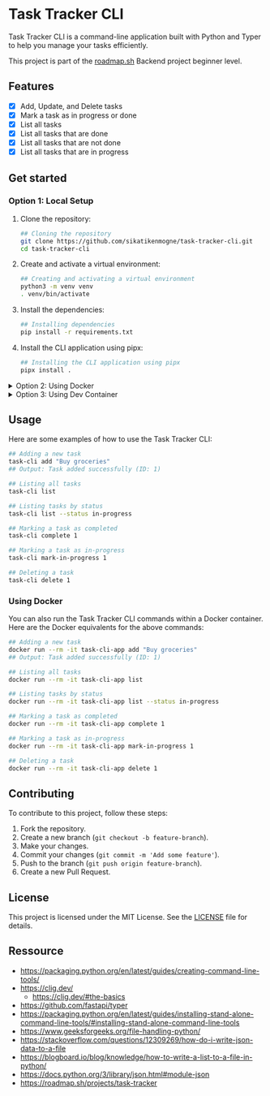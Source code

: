 # Task Tracker CLI

Task Tracker CLI is a command-line application built with Python and Typer to help you manage your tasks efficiently.

This project is part of the [roadmap.sh](https://roadmap.sh/projects/task-tracker) Backend project beginner level.

## Features

- [x] Add, Update, and Delete tasks
- [x] Mark a task as in progress or done
- [x] List all tasks
- [x] List all tasks that are done
- [x] List all tasks that are not done
- [x] List all tasks that are in progress

## Get started

### Option 1: Local Setup

1. Clone the repository:

    ```sh
    ## Cloning the repository
    git clone https://github.com/sikatikenmogne/task-tracker-cli.git
    cd task-tracker-cli
    ```

2. Create and activate a virtual environment:

    ```sh
    ## Creating and activating a virtual environment
    python3 -m venv venv
    . venv/bin/activate
    ```

3. Install the dependencies:

    ```sh
    ## Installing dependencies
    pip install -r requirements.txt
    ```

4. Install the CLI application using pipx:

    ```sh
    ## Installing the CLI application using pipx
    pipx install .
    ```

<details>
<summary>Option 2: Using Docker</summary>

1. Clone the repository:

    ```sh
    ## Cloning the repository
    git clone https://github.com/sikatikenmogne/task-tracker-cli.git
    cd task-tracker-cli
    ```

2. Build the Docker image:

    ```sh
    ## Building the Docker image
    docker build -t task-cli-app .
    ```

3. Run the Docker container:

    ```sh
    ## Running the Docker container
    docker run --rm -it task-cli-app
    ```

You can also run specific commands within the Docker container. For example, to mark a task as in progress:

```sh
## Marking a task as in progress using Docker
docker run --rm -it task-cli-app mark-in-progress 1
```

</details>

<details>
<summary>Option 3: Using Dev Container</summary>

1. Clone the repository:

    ```sh
    ## Cloning the repository
    git clone https://github.com/sikatikenmogne/task-tracker-cli.git
    cd task-tracker-cli
    ```

2. Open the project in Visual Studio Code.

3. When prompted, reopen the project in a dev container.

4. The dev container will automatically build and set up the environment.

You can now run the CLI commands within the dev container terminal. For example:

```sh
## Adding a new task in the dev container
task-cli add "Buy groceries"
## Output: Task added successfully (ID: 1)
```

</details>


## Usage

Here are some examples of how to use the Task Tracker CLI:

```sh
## Adding a new task
task-cli add "Buy groceries"
## Output: Task added successfully (ID: 1)

## Listing all tasks
task-cli list

## Listing tasks by status
task-cli list --status in-progress

## Marking a task as completed
task-cli complete 1

## Marking a task as in-progress
task-cli mark-in-progress 1

## Deleting a task
task-cli delete 1
```

### Using Docker

You can also run the Task Tracker CLI commands within a Docker container. Here are the Docker equivalents for the above commands:

```sh
## Adding a new task
docker run --rm -it task-cli-app add "Buy groceries"
## Output: Task added successfully (ID: 1)

## Listing all tasks
docker run --rm -it task-cli-app list

## Listing tasks by status
docker run --rm -it task-cli-app list --status in-progress

## Marking a task as completed
docker run --rm -it task-cli-app complete 1

## Marking a task as in-progress
docker run --rm -it task-cli-app mark-in-progress 1

## Deleting a task
docker run --rm -it task-cli-app delete 1
```

## Contributing

To contribute to this project, follow these steps:

1. Fork the repository.
2. Create a new branch (`git checkout -b feature-branch`).
3. Make your changes.
4. Commit your changes (`git commit -m 'Add some feature'`).
5. Push to the branch (`git push origin feature-branch`).
6. Create a new Pull Request.

## License

This project is licensed under the MIT License. See the [LICENSE](LICENSE) file for details.

## Ressource

- https://packaging.python.org/en/latest/guides/creating-command-line-tools/
- https://clig.dev/
    - https://clig.dev/#the-basics
- https://github.com/fastapi/typer
- https://packaging.python.org/en/latest/guides/installing-stand-alone-command-line-tools/#installing-stand-alone-command-line-tools
- https://www.geeksforgeeks.org/file-handling-python/
- https://stackoverflow.com/questions/12309269/how-do-i-write-json-data-to-a-file
- https://blogboard.io/blog/knowledge/how-to-write-a-list-to-a-file-in-python/
- https://docs.python.org/3/library/json.html#module-json
- https://roadmap.sh/projects/task-tracker
